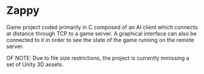 # Zappy
Game project coded primarily in C composed of an AI client which connects at distance through TCP to a game server. A graphical interface can also be connected to it in order to see the state of the game running on the remote server.

OF NOTE: Due to file size restrictions, the project is currently mmissing a set of Unity 3D assets. 

